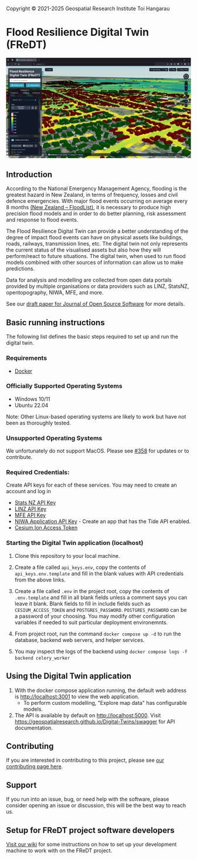 Copyright © 2021-2025 Geospatial Research Institute Toi Hangarau
# Flood Resilience Digital Twin (FReDT)
![image](paper/Capture2024.PNG)


## Introduction

According to the National Emergency Management Agency, flooding is the greatest hazard in New Zealand, in terms of frequency, losses and civil defence emergencies. 
With major flood events occurring on average every 8 months [(New Zealand – FloodList)](https://floodlist.com/tag/new-zealand),
it is necessary to produce high precision flood models and in order to do better planning, risk assessment and response to flood events.

The Flood Resilience Digital Twin can provide a better understanding of the degree of impact flood events can have on physical assets like buildings, roads, railways, transmission lines, etc.
The digital twin not only represents the current status of the visualised assets but also how they will perform/react to future situations. 
The digital twin, when used to run flood models combined with other sources of information can allow us to make predictions.

Data for analysis and modelling are collected from open data portals provided by multiple organisations or data providers such as LINZ, StatsNZ, opentopography, NIWA, MFE, and more.

See our [draft paper for Journal of Open Source Software](paper/paper.pdf) for more details.

## Basic running instructions
The following list defines the basic steps required to set up and run the digital twin.


### Requirements
* [Docker](https://www.docker.com/)

### Officially Supported Operating Systems
* Windows 10/11
* Ubuntu 22.04

Note: Other Linux-based operating systems are likely to work but have not been as thoroughly tested.

### Unsupported Operating Systems
We unfortunately do not support MacOS. Please see [#358](/../../issues/358) for updates or to contribute.


### Required Credentials:
Create API keys for each of these services. You may need to create an account and log in
* [Stats NZ API Key](https://datafinder.stats.govt.nz/my/api/)
* [LINZ API Key](https://data.linz.govt.nz/my/api/)
* [MFE API Key](https://data.mfe.govt.nz/my/api/)
* [NIWA Application API Key](https://developer.niwa.co.nz/) - Create an app that has the Tide API enabled.
* [Cesium Ion Access Token](https://ion.cesium.com/tokens)


### Starting the Digital Twin application (localhost)
1. Clone this repository to your local machine.

1. Create a file called `api_keys.env`, copy the contents of `api_keys.env.template` and fill in the blank values with API credentials from the above links.
   
1. Create a file called `.env` in the project root, copy the contents of `.env.template` and fill in all blank fields unless a comment says you can leave it blank.
Blank fields to fill in include fields such as `CESIUM_ACCESS_TOKEN` and `POSTGRES_PASSWORD`. `POSTGRES_PASSWORD` can be a password of your choosing. You may modify other configuration variables if needed to suit particular deployment environemnts.
    
1. From project root, run the command `docker compose up -d` to run the database, backend web servers, and helper services.
   
1. You may inspect the logs of the backend using `docker compose logs -f backend celery_worker`


## Using the Digital Twin application
1. With the docker compose  application running, the default web address is <http://localhost:3001> to view the web application.
   * To perform custom modelling, "Explore map data" has configurable models.
1. The API is available by default on <http://localhost:5000>. Visit <https://geospatialresearch.github.io/Digital-Twins/swagger> for API documentation.

## Contributing
If you are interested in contributing to this project, please see [our contributing page here](CONTRIBUTING.md). 

## Support
If you run into an issue, bug, or need help with the software, please consider opening an issue or discussion, this will be the best way to reach us.


## Setup for FReDT project software developers
[Visit our wiki](https://github.com/GeospatialResearch/Digital-Twins/wiki/) for some instructions on how to set up your development machine to work with on the FReDT project.
